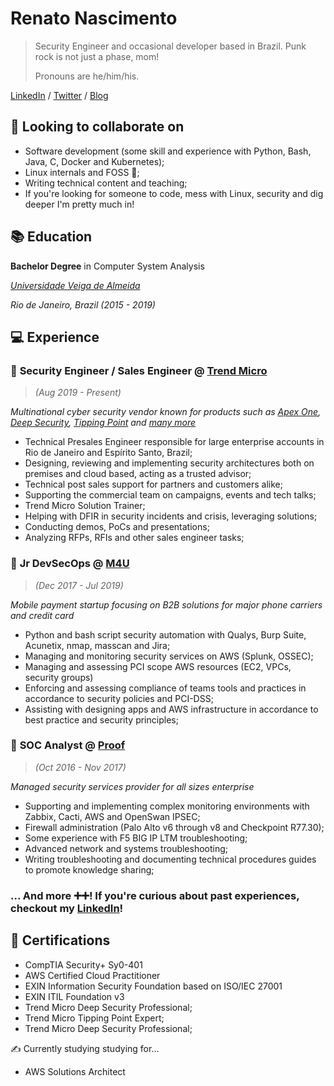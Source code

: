 # Renato Nascimento

> Security Engineer and occasional developer based in Brazil. Punk rock is not just a phase, mom! 
>
> Pronouns are he/him/his.


[LinkedIn](https://www.linkedin.com/in/renatopnascimento/) / [Twitter](https://twitter.com/renato_rpn) / [Blog](https://renatorpn.github.io/)

## 🥽 Looking to collaborate on
* Software development (some skill and experience with Python, Bash, Java, C, Docker and Kubernetes);
* Linux internals and FOSS 🐧;
* Writing technical content and teaching;
* If you're looking for someone to code, mess with Linux, security and dig deeper I'm pretty much in!


## 📚 Education

**Bachelor Degree** in Computer System Analysis

*[Universidade Veiga de Almeida](https://www.uva.br)*

*Rio de Janeiro, Brazil (2015 - 2019)*


## 💻 Experience


### 📌 **Security Engineer / Sales Engineer** @ [Trend Micro](https://trendmicro.com) 
>*(Aug 2019 - Present)*

*Multinational cyber security vendor known for products such as [Apex One](https://www.trendmicro.com/en_us/business/products/user-protection/sps/endpoint.html), [Deep Security](https://www.trendmicro.com/en_us/business/products/hybrid-cloud/deep-security.html), [Tipping Point](https://www.trendmicro.com/en_us/business/products/network/intrusion-prevention/tipping-point-threat-protection-system.html) and [many more](https://www.trendmicro.com/en_us/business/products.html)*

* Technical Presales Engineer responsible for large enterprise accounts in Rio de Janeiro and Espírito Santo, Brazil;
* Designing, reviewing and implementing security architectures both on premises and cloud based, acting as a trusted advisor;
* Technical post sales support for partners and customers alike;
* Supporting the commercial team on campaigns, events and tech talks;
* Trend Micro Solution Trainer;
* Helping with DFIR in security incidents and crisis, leveraging solutions;
* Conducting demos, PoCs and presentations;
* Analyzing RFPs, RFIs and other sales engineer tasks;


### 📌 **Jr DevSecOps** @ [M4U](https://www.m4u.com.br) 
>*(Dec 2017 - Jul 2019)*

*Mobile payment startup focusing on B2B solutions for major phone carriers and credit card*

* Python and bash script security automation with Qualys, Burp Suite, Acunetix, nmap, masscan and Jira;
* Managing and monitoring security services on AWS (Splunk, OSSEC);
* Managing and assessing PCI scope AWS resources (EC2, VPCs, security groups)
* Enforcing and assessing compliance of teams tools and practices in accordance to security policies and PCI-DSS;
* Assisting with designing apps and AWS infrastructure in accordance to best practice and security principles;


### 📌 **SOC Analyst** @ [Proof](https://www.proof.com.br) 
>*(Oct 2016 - Nov 2017)*

*Managed security services provider for all sizes enterprise*

* Supporting and implementing complex monitoring environments with Zabbix, Cacti, AWS and OpenSwan IPSEC;
* Firewall administration (Palo Alto v6 through v8 and Checkpoint R77.30);
* Some experience with F5 BIG IP LTM troubleshooting;
* Advanced network and systems troubleshooting;
* Writing troubleshooting and documenting technical procedures guides to promote knowledge sharing;


### **... And more ➕➕! If you're curious about past experiences, checkout my [LinkedIn](https://www.linkedin.com/in/renatopnascimento/)!**

## 📃  Certifications

* CompTIA Security+ Sy0-401 
* AWS Certified Cloud Practitioner
* EXIN Information Security Foundation based on ISO/IEC 27001
* EXIN ITIL Foundation v3
* Trend Micro Deep Security Professional;
* Trend Micro Tipping Point Expert;
* Trend Micro Deep Security Professional;

✍️ Currently studying studying for...

* AWS Solutions Architect

 

